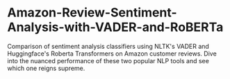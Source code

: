 # Amazon-Review-Sentiment-Analysis-with-VADER-and-RoBERTa
Comparison of sentiment analysis classifiers using NLTK's VADER and Huggingface's Roberta Transformers on Amazon customer reviews. Dive into the nuanced performance of these two popular NLP tools and see which one reigns supreme.
